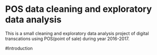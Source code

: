 # POS data cleaning and exploratory data analysis

This is a small cleaning and exploratory data analysis project of digital transcations using POS(point of sale) during year 2016-2017.

#Introduction

